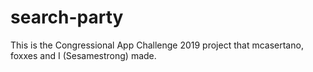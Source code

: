 # search-party
This is the Congressional App Challenge 2019 project that mcasertano, foxxes and I (Sesamestrong) made.
